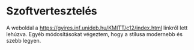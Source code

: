 # Szoftvertesztelés

A weboldal a https://gyires.inf.unideb.hu/KMITT/c12/index.html linkről lett lehúzva. Egyéb módosításokat végeztem, hogy a stílusa modernebb és szebb legyen.
